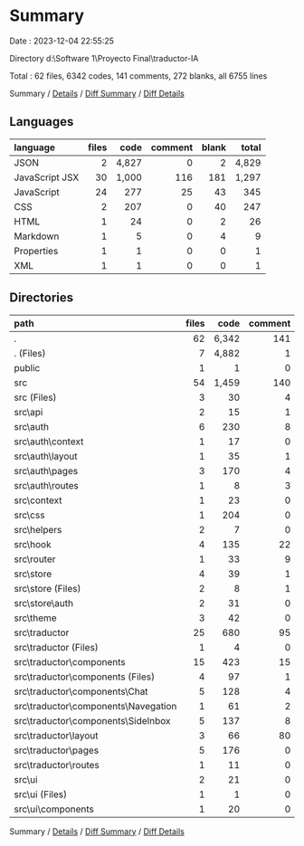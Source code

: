 # Summary

Date : 2023-12-04 22:55:25

Directory d:\\Software 1\\Proyecto Final\\traductor-IA

Total : 62 files,  6342 codes, 141 comments, 272 blanks, all 6755 lines

Summary / [Details](details.md) / [Diff Summary](diff.md) / [Diff Details](diff-details.md)

## Languages
| language | files | code | comment | blank | total |
| :--- | ---: | ---: | ---: | ---: | ---: |
| JSON | 2 | 4,827 | 0 | 2 | 4,829 |
| JavaScript JSX | 30 | 1,000 | 116 | 181 | 1,297 |
| JavaScript | 24 | 277 | 25 | 43 | 345 |
| CSS | 2 | 207 | 0 | 40 | 247 |
| HTML | 1 | 24 | 0 | 2 | 26 |
| Markdown | 1 | 5 | 0 | 4 | 9 |
| Properties | 1 | 1 | 0 | 0 | 1 |
| XML | 1 | 1 | 0 | 0 | 1 |

## Directories
| path | files | code | comment | blank | total |
| :--- | ---: | ---: | ---: | ---: | ---: |
| . | 62 | 6,342 | 141 | 272 | 6,755 |
| . (Files) | 7 | 4,882 | 1 | 11 | 4,894 |
| public | 1 | 1 | 0 | 0 | 1 |
| src | 54 | 1,459 | 140 | 261 | 1,860 |
| src (Files) | 3 | 30 | 4 | 4 | 38 |
| src\\api | 2 | 15 | 1 | 5 | 21 |
| src\\auth | 6 | 230 | 8 | 39 | 277 |
| src\\auth\\context | 1 | 17 | 0 | 7 | 24 |
| src\\auth\\layout | 1 | 35 | 1 | 1 | 37 |
| src\\auth\\pages | 3 | 170 | 4 | 30 | 204 |
| src\\auth\\routes | 1 | 8 | 3 | 1 | 12 |
| src\\context | 1 | 23 | 0 | 8 | 31 |
| src\\css | 1 | 204 | 0 | 40 | 244 |
| src\\helpers | 2 | 7 | 0 | 1 | 8 |
| src\\hook | 4 | 135 | 22 | 28 | 185 |
| src\\router | 1 | 33 | 9 | 7 | 49 |
| src\\store | 4 | 39 | 1 | 4 | 44 |
| src\\store (Files) | 2 | 8 | 1 | 2 | 11 |
| src\\store\\auth | 2 | 31 | 0 | 2 | 33 |
| src\\theme | 3 | 42 | 0 | 3 | 45 |
| src\\traductor | 25 | 680 | 95 | 118 | 893 |
| src\\traductor (Files) | 1 | 4 | 0 | 1 | 5 |
| src\\traductor\\components | 15 | 423 | 15 | 62 | 500 |
| src\\traductor\\components (Files) | 4 | 97 | 1 | 12 | 110 |
| src\\traductor\\components\\Chat | 5 | 128 | 4 | 22 | 154 |
| src\\traductor\\components\\Navegation | 1 | 61 | 2 | 8 | 71 |
| src\\traductor\\components\\SideInbox | 5 | 137 | 8 | 20 | 165 |
| src\\traductor\\layout | 3 | 66 | 80 | 19 | 165 |
| src\\traductor\\pages | 5 | 176 | 0 | 34 | 210 |
| src\\traductor\\routes | 1 | 11 | 0 | 2 | 13 |
| src\\ui | 2 | 21 | 0 | 4 | 25 |
| src\\ui (Files) | 1 | 1 | 0 | 0 | 1 |
| src\\ui\\components | 1 | 20 | 0 | 4 | 24 |

Summary / [Details](details.md) / [Diff Summary](diff.md) / [Diff Details](diff-details.md)